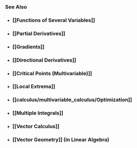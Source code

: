 ---
---

### See Also

- ### [[Functions of Several Variables]]

- ### [[Partial Derivatives]]

- ### [[Gradients]]

- ### [[Directional Derivatives]]

- ### [[Critical Points (Multivariable)]]

- ### [[Local Extrema]]

- ### [[calculus/multivariable_calculus/Optimization]]

- ### [[Multiple Integrals]]

- ### [[Vector Calculus]]

- ### [[Vector Geometry]] (in Linear Algebra)